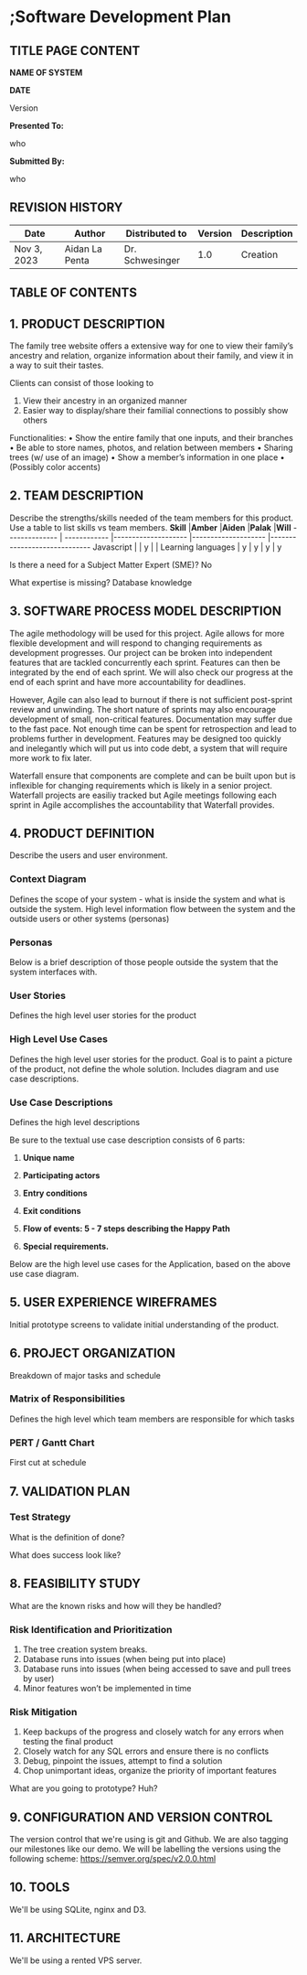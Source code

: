 ;Software Development Plan
==================================

TITLE PAGE CONTENT
------------------

**NAME OF SYSTEM**

**DATE**

Version

**Presented To:**

who

**Submitted By:**

who

REVISION HISTORY
----------------

  **Date**       |**Author**   |**Distributed to**   |**Version**          |**Description**
  -------------- | ------------ |-------------------- |-------------------- |-----------------------------
  Nov 3, 2023  |Aidan La Penta | Dr. Schwesinger |1.0 |Creation

TABLE OF CONTENTS
-----------------

1\. PRODUCT DESCRIPTION
----------------------
The family tree website offers a extensive way for one to view their family’s ancestry and relation, 
organize information about their family, and view it in a way to suit their tastes.

Clients can consist of those looking to
1.	View their ancestry in an organized manner
2.	Easier way to display/share their familial connections to possibly show others

Functionalities:
•	Show the entire family that one inputs, and their branches
•	Be able to store names, photos, and relation between members
•	Sharing trees (w/ use of an image)
•	Show a member’s information in one place
•	(Possibly color accents)


2\. TEAM DESCRIPTION
-------------------

Describe the strengths/skills needed of the team members for this
product. Use a table to list skills vs team members.
  **Skill**       |**Amber**   |**Aiden**   |**Palak**          |**Will**
  -------------- | ------------ |-------------------- |-------------------- |-----------------------------
  Javascript  |  | y | |
  Learning languages | y | y | y | y


Is there a need for a Subject Matter Expert (SME)?
No

What expertise is missing?
Database knowledge

3\. SOFTWARE PROCESS MODEL DESCRIPTION
-------------------------------------

The agile methodology will be used for this project. Agile allows for more flexible development and will respond to changing requirements as development progresses. Our project can be broken into independent features that are tackled concurrently each sprint. Features can then be integrated by the end of each sprint. We will also check our progress at the end of each sprint and have more accountability for deadlines.

However, Agile can also lead to burnout if there is not sufficient post-sprint review and unwinding. The short nature of sprints may also encourage development of small, non-critical features. Documentation may suffer due to the fast pace. Not enough time can be spent for retrospection and lead to problems further in development. Features may be designed too quickly and inelegantly which will put us into code debt, a system that will require more work to fix later.

Waterfall ensure that components are complete and can be built upon but is inflexible for changing requirements which is likely in a senior project. Waterfall projects are easiliy tracked but Agile meetings following each sprint in Agile accomplishes the accountability that Waterfall provides.

4\. PRODUCT DEFINITION
---------------------

Describe the users and user environment.

### Context Diagram

Defines the scope of your system - what is inside the system and what is
outside the system. High level information flow between the system and
the outside users or other systems (personas)

### Personas

Below is a brief description of those people outside the system that the
system interfaces with.

### User Stories

Defines the high level user stories for the product

### High Level Use Cases

Defines the high level user stories for the product. Goal is to paint a
picture of the product, not define the whole solution. Includes diagram
and use case descriptions.

### Use Case Descriptions

Defines the high level descriptions

Be sure to the textual use case description consists of 6 parts:

1.  **Unique name**

2.  **Participating actors**

3.  **Entry conditions**

4.  **Exit conditions**

5.  **Flow of events: 5 - 7 steps describing the Happy Path**

6.  **Special requirements.**

Below are the high level use cases for the Application, based on the
above use case diagram.

5\. USER EXPERIENCE WIREFRAMES
-----------------------------

Initial prototype screens to validate initial understanding of the
product.

6\. PROJECT ORGANIZATION
-----------------------

Breakdown of major tasks and schedule

### Matrix of Responsibilities

Defines the high level which team members are responsible for which
tasks

### PERT / Gantt Chart

First cut at schedule

7\. VALIDATION PLAN
------------------

### Test Strategy

What is the definition of done?

What does success look like?

8\. FEASIBILITY STUDY
--------------------

What are the known risks and how will they be handled?

### Risk Identification and Prioritization

1. The tree creation system breaks.
2. Database runs into issues (when being put into place)
3. Database runs into issues (when being accessed to save and pull trees by user)
4. Minor features won’t be implemented in time

### Risk Mitigation

1.  Keep backups of the progress and closely watch for any errors when testing the final product
2.  Closely watch for any SQL errors and ensure there is no conflicts
3.  Debug, pinpoint the issues, attempt to find a solution
4.  Chop unimportant ideas, organize the priority of important features

What are you going to prototype?
Huh?

9\. CONFIGURATION AND VERSION CONTROL
------------------------------------

The version control that we're using is git and Github. We are also tagging our milestones like our demo. We will be labelling the versions using the following scheme: https://semver.org/spec/v2.0.0.html

10\. TOOLS
---------

We'll be using SQLite, nginx and D3.

11\. ARCHITECTURE
----------------

We'll be using a rented VPS server.
